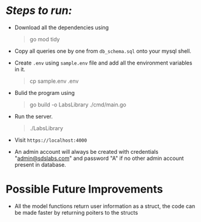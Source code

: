 # ***Steps to run:***  

- Download all the dependencies using
  > go mod tidy

- Copy all queries one by one from `db_schema.sql` onto your mysql shell.

- Create `.env` using `sample.env` file and add all the environment variables in it. 
  > cp sample.env .env  

- Bulid the program using
  > go build -o LabsLibrary ./cmd/main.go

- Run the server.
  > ./LabsLibrary

- Visit `https://localhost:4000` 
- An admin account will always be created with credentials "admin@sdslabs.com" and password "A" if no other admin account present in database.


# Possible Future Improvements
- All the model functions return user information as a struct, the code can be made faster by returning poiters to the structs
